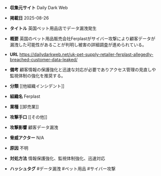- **収集元サイト**
Daily Dark Web

- **掲載日**
2025-08-26

- **タイトル**
英国ペット用品店でデータ漏洩発生

- **概要**
英国のペット用品販売会社Ferplastがサイバー攻撃により顧客データが漏洩した可能性があることが判明し被害の詳細調査が進められている。

- **URL**
https://dailydarkweb.net/uk-pet-supply-retailer-ferplast-allegedly-breached-customer-data-leaked/

- **備考**
顧客情報の保護強化と迅速な対応が必要でありアクセス管理の見直しや監視体制の強化を推奨する。

- **分類**
[[他組織インシデント]]

- **組織名**
Ferplast

- **業種**
[[卸売業]]

- **攻撃手口**
[[その他]]

- **攻撃影響**
顧客データ漏洩

- **脅威アクター**
N/A

- **原因**
不明

- **対処方法**
情報保護強化、監視体制強化、迅速対応

- **ハッシュタグ**
#データ漏洩 #ペット用品 #サイバー攻撃
